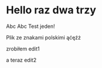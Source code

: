 # Hello raz dwa trzy

Abc Abc
Test jeden!

Plik ze znakami polskimi ąćęźż

zrobiłem edit1

a teraz edit2


